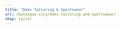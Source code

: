 ```yaml
---
title: "Daks Tailoring & Sportswear"
url: /batangas-city/daks-tailoring-and-sportswear/
shop: tailor
---
```

